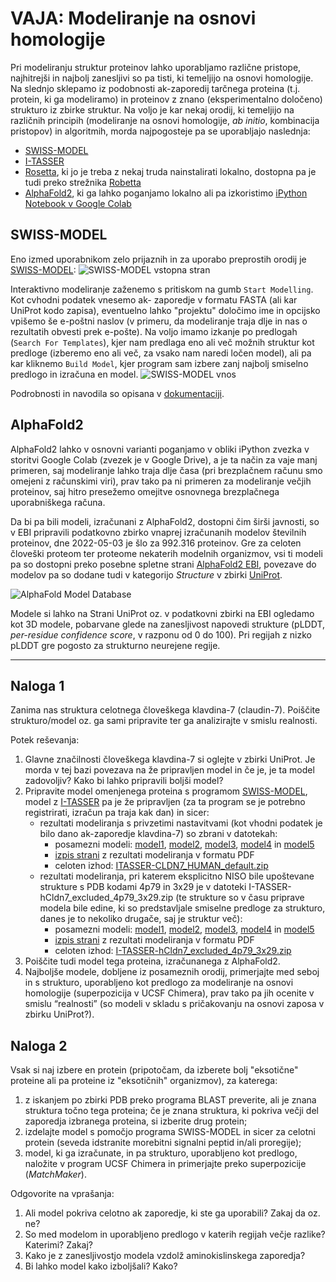 # VAJA: Modeliranje na osnovi homologije

Pri modeliranju struktur proteinov lahko uporabljamo različne pristope, najhitrejši in najbolj zanesljivi so pa tisti, ki temeljijo na osnovi homologije. Na slednjo sklepamo iz podobnosti ak-zaporedij tarčnega proteina (t.j. protein, ki ga modeliramo) in proteinov z znano (eksperimentalno določeno) strukturo iz zbirke struktur. Na voljo je kar nekaj orodij, ki temeljijo na različnih principih (modeliranje na osnovi homologije, *ab initio*, kombinacija pristopov) in algoritmih, morda najpogosteje pa se uporabljajo naslednja:
- [SWISS-MODEL](https://swissmodel.expasy.org/)
- [I-TASSER](https://zhanggroup.org/I-TASSER/)
- [Rosetta](https://www.rosettacommons.org/software), ki jo je treba z nekaj truda nainstalirati lokalno, dostopna pa je tudi preko strežnika [Robetta](https://robetta.bakerlab.org/)
- [AlphaFold2](https://github.com/deepmind/alphafold), ki ga lahko poganjamo lokalno ali pa izkoristimo [iPython Notebook v Google Colab](https://colab.research.google.com/github/sokrypton/ColabFold/blob/main/AlphaFold2.ipynb)


## SWISS-MODEL

Eno izmed uporabnikom zelo prijaznih in za uporabo preprostih orodij je [SWISS-MODEL](https://swissmodel.expasy.org/):
![SWISS-MODEL vstopna stran](slike/modeliranje-swissmodel1.png)

Interaktivno modeliranje zaženemo s pritiskom na gumb `Start Modelling`. Kot cvhodni podatek vnesemo ak- zaporedje v formatu FASTA (ali kar UniProt kodo zapisa), eventuelno lahko "projektu" določimo ime in opcijsko vpišemo še e-poštni naslov (v primeru, da modeliranje traja dlje in nas o rezultatih obvesti prek e-pošte). Na voljo imamo izkanje po predlogah (`Search For Templates`), kjer nam predlaga eno ali več možnih struktur kot predloge (izberemo eno ali več, za vsako nam naredi ločen model), ali pa kar kliknemo `Build Model`, kjer program sam izbere zanj najbolj smiselno predlogo in izračuna en model.
![SWISS-MODEL vnos](slike/modeliranje-swissmodel2.png)

Podrobnosti in navodila so opisana v [dokumentaciji](https://swissmodel.expasy.org/docs/help).

## AlphaFold2

AlphaFold2 lahko v osnovni varianti poganjamo v obliki iPython zvezka v storitvi Google Colab (zvezek je v Google Drive), a je ta način za vaje manj primeren, saj modeliranje lahko traja dlje časa (pri brezplačnem računu smo omejeni z računskimi viri), prav tako pa ni primeren za modeliranje večjih proteinov, saj hitro presežemo omejitve osnovnega brezplačnega uporabniškega računa.

Da bi pa bili modeli, izračunani z AlphaFold2, dostopni čim širši javnosti, so v EBI pripravili podatkovno zbirko vnaprej izračunanih modelov številnih proteinov, dne 2022-05-03 je šlo za 992.316 proteinov. Gre za celoten človeški proteom ter proteome nekaterih modelnih organizmov, vsi ti modeli pa so dostopni preko posebne spletne strani [AlphaFold2 EBI](https://alphafold.ebi.ac.uk/), povezave do modelov pa so dodane tudi v kategorijo *Structure* v zbirki [UniProt](https://www.uniprot.org/).

![AlphaFold Model Database](slike/modeliranje-alphafold_database.png)

Modele si lahko na Strani UniProt oz. v podatkovni zbirki na EBI ogledamo kot 3D modele, pobarvane glede na zanesljivost napovedi strukture (pLDDT, *per-residue confidence score*, v razponu od 0 do 100). Pri regijah z nizko pLDDT gre pogosto za strukturno neurejene regije.



---

## Naloga 1
Zanima nas struktura celotnega človeškega klavdina-7 (claudin-7). Poiščite strukturo/model oz. ga sami pripravite ter ga analizirajte v smislu realnosti.

Potek reševanja:
1. Glavne značilnosti človeškega klavdina-7 si oglejte v zbirki UniProt. Je morda v tej bazi povezava na že pripravljen model in če je, je ta model zadovoljiv? Kako bi lahko pripravili boljši model?
2. Pripravite model omenjenega proteina s programom [SWISS-MODEL](http://swissmodel.expasy.org/), model z [I-TASSER](http://zhanglab.ccmb.med.umich.edu/I-TASSER/) pa je že pripravljen (za ta program se je potrebno registrirati, izračun pa traja kak dan) in sicer:
   * rezultati modeliranja s privzetimi nastavitvami (kot vhodni podatek je bilo dano ak-zaporedje klavdina-7) so zbrani v datotekah:
      * posamezni modeli: [model1](https://github.com/mpavsic/biokeminfo/blob/main/biokeminfo/vaje/izhod/ITASSER-CLDN7_HUMAN_default-model1.pdb), [model2](https://github.com/mpavsic/biokeminfo/blob/main/biokeminfo/vaje/izhod/ITASSER-CLDN7_HUMAN_default-model2.pdb), [model3](https://github.com/mpavsic/biokeminfo/blob/main/biokeminfo/vaje/izhod/ITASSER-CLDN7_HUMAN_default-model3.pdb), [model4](https://github.com/mpavsic/biokeminfo/blob/main/biokeminfo/vaje/izhod/ITASSER-CLDN7_HUMAN_default-model4.pdb) in [model5](https://github.com/mpavsic/biokeminfo/blob/main/biokeminfo/vaje/izhod/ITASSER-CLDN7_HUMAN_default-model5.pdb)
      * [izpis strani](https://github.com/mpavsic/biokeminfo/blob/main/biokeminfo/vaje/izhod/ITASSER-CLDN7_HUMAN_default-log.pdf) z rezultati modeliranja v formatu PDF
      * celoten izhod: [ITASSER-CLDN7_HUMAN_default.zip](https://github.com/mpavsic/biokeminfo/blob/main/biokeminfo/vaje/izhod/ITASSER-CLDN7_HUMAN_default.zip)
   * rezultati modeliranja, pri katerem eksplicitno NISO bile upoštevane strukture s PDB kodami 4p79 in 3x29 je v datoteki I-TASSER-hCldn7_excluded_4p79_3x29.zip (te strukture so v času priprave modela bile edine, ki so predstavljale smiselne predloge za strukturo, danes je to nekoliko drugače, saj je struktur več):
      * posamezni modeli: [model1](https://github.com/mpavsic/biokeminfo/blob/main/biokeminfo/vaje/izhod/I-TASSER-hCldn7_excluded_4p79_3x29-model1.pdb), [model2](https://github.com/mpavsic/biokeminfo/blob/main/biokeminfo/vaje/izhod/I-TASSER-hCldn7_excluded_4p79_3x29-model2.pdb), [model3](https://github.com/mpavsic/biokeminfo/blob/main/biokeminfo/vaje/izhod/I-TASSER-hCldn7_excluded_4p79_3x29-model3.pdb), [model4](https://github.com/mpavsic/biokeminfo/blob/main/biokeminfo/vaje/izhod/I-TASSER-hCldn7_excluded_4p79_3x29-model4.pdb) in [model5](https://github.com/mpavsic/biokeminfo/blob/main/biokeminfo/vaje/izhod/I-TASSER-hCldn7_excluded_4p79_3x29-model5.pdb)
      * [izpis strani](https://github.com/mpavsic/biokeminfo/blob/main/biokeminfo/vaje/izhod/I-TASSER-hCldn7_excluded_4p79_3x29.pdf) z rezultati modeliranja v formatu PDF
      * celoten izhod: [I-TASSER-hCldn7_excluded_4p79_3x29.zip](https://github.com/mpavsic/biokeminfo/blob/main/biokeminfo/vaje/izhod/I-TASSER-hCldn7_excluded_4p79_3x29.zip)
3. Poiščite tudi model tega proteina, izračunanega z AlphaFold2.
4.  Najboljše modele, dobljene iz posameznih orodij, primerjajte med seboj in s strukturo, uporabljeno kot predlogo za modeliranje na osnovi homologije (superpozicija v UCSF Chimera), prav tako pa jih ocenite v smislu “realnosti” (so modeli v skladu s pričakovanju na osnovi zaposa v zbirku UniProt?).

## Naloga 2
Vsak si naj izbere en protein (pripotočam, da izberete bolj "eksotične" proteine ali pa proteine iz "eksotičnih" organizmov), za katerega:
1. z iskanjem po zbirki PDB preko programa BLAST preverite, ali je znana struktura točno tega proteina; če je znana struktura, ki pokriva večji del zaporedja izbranega proteina, si izberite drug protein;
2. izdelajte model s pomočjo programa SWISS-MODEL in sicer za celotni protein (seveda idstranite morebitni signalni peptid in/ali proregije);
3. model, ki ga izračunate, in pa strukturo, uporabljeno kot predlogo, naložite v program UCSF Chimera in primerjajte preko superpozicije (*MatchMaker*).

Odgovorite na vprašanja:
1. Ali model pokriva celotno ak zaporedje, ki ste ga uporabili? Zakaj da oz. ne?
2. So med modelom in uporabljeno predlogo v katerih regijah večje razlike? Katerimi? Zakaj?
3. Kako je z zanesljivostjo modela vzdolž aminokislinskega zaporedja?
4. Bi lahko model kako izboljšali? Kako?

